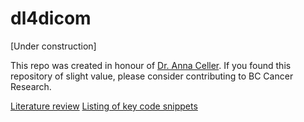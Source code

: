 # dl4dicom

[Under construction]

This repo was created in honour of [Dr. Anna Celler](http://donate.bccancerfoundation.com/site/TR?px=2803786&fr_id=3390&pg=personal). If you found this repository of slight value, please consider contributing to BC Cancer Research.

[Literature review](lit_rev.md)
[Listing of key code snippets](examples.md)
```
```
